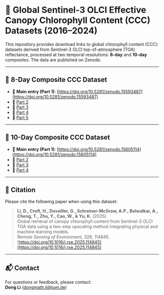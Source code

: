 # 🌿 Global Sentinel-3 OLCI Effective Canopy Chlorophyll Content (CCC) Datasets (2016–2024)

This repository provides download links to global chlorophyll content (CCC) datasets derived from Sentinel-3 OLCI top-of-atmosphere (TOA) reflectance, processed at two temporal resolutions: **8-day** and **10-day** composites. The data are published on Zenodo.

---

## 📆 8-Day Composite CCC Dataset

- 🔗 **Main entry (Part 1)**: [https://doi.org/10.5281/zenodo.15593487](https://doi.org/10.5281/zenodo.15593487)
- 📁 [Part 2](https://doi.org/10.5281/zenodo.15596029)  
- 📁 [Part 3](https://doi.org/10.5281/zenodo.15611594)  
- 📁 [Part 4](https://doi.org/10.5281/zenodo.15613164)  
- 📁 [Part 5](https://doi.org/10.5281/zenodo.15613275)

---

## 📆 10-Day Composite CCC Dataset

- 🔗 **Main entry (Part 1)**: [https://doi.org/10.5281/zenodo.15605114](https://doi.org/10.5281/zenodo.15605114)
- 📁 [Part 2](https://doi.org/10.5281/zenodo.15611419)  
- 📁 [Part 3](https://doi.org/10.5281/zenodo.15617257)  
- 📁 [Part 4](https://doi.org/10.5281/zenodo.15618469)

---

## 📄 Citation

Please cite the following paper when using this dataset:

> **Li, D., Croft, H., Duveiller, G., Schreiner-McGraw, A.P., Belwalkar, A., Cheng, T., Zhu, Y., Cao, W., & Yu, K.** (2025).  
> Global retrieval of canopy chlorophyll content from Sentinel-3 OLCI TOA data using a two-step upscaling method integrating physical and machine learning models.  
> *Remote Sensing of Environment*, 328, 114845.  
> [https://doi.org/10.1016/j.rse.2025.114845](https://doi.org/10.1016/j.rse.2025.114845)

---

## 📬 Contact

For questions or feedback, please contact:  
**Dong Li** (dongmath.li@tum.de)
